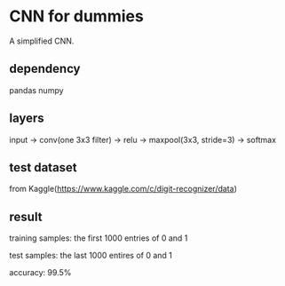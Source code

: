 # CNN for dummies
A simplified CNN.

## dependency
pandas numpy

## layers
input -> conv(one 3x3 filter) -> relu -> maxpool(3x3, stride=3) -> softmax

## test dataset
from Kaggle(https://www.kaggle.com/c/digit-recognizer/data)

## result
training samples: the first 1000 entries of 0 and 1

test samples: the last 1000 entires of 0 and 1

accuracy: 99.5%  